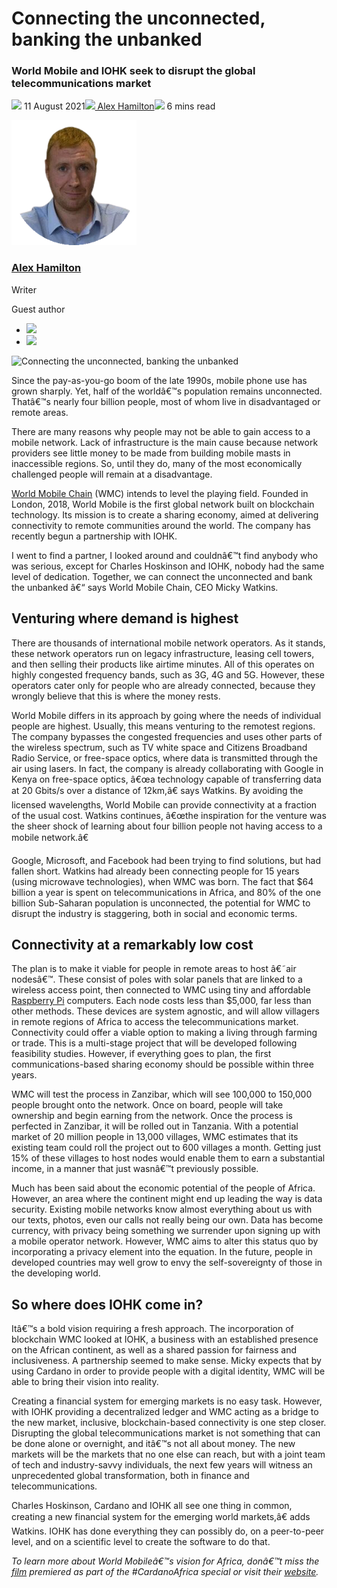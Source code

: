 # Connecting the unconnected, banking the unbanked
### **World Mobile and IOHK seek to disrupt the global telecommunications market**
![](img/2021-08-11-connecting-the-unconnected-banking-the-unbanked.002.png) 11 August 2021![](img/2021-08-11-connecting-the-unconnected-banking-the-unbanked.002.png)[ Alex Hamilton](tmp//en/blog/authors/alex-hamilton/page-1/)![](img/2021-08-11-connecting-the-unconnected-banking-the-unbanked.003.png) 6 mins read

![Alex Hamilton](img/2021-08-11-connecting-the-unconnected-banking-the-unbanked.004.png)[](tmp//en/blog/authors/alex-hamilton/page-1/)
### [**Alex Hamilton**](tmp//en/blog/authors/alex-hamilton/page-1/)
Writer

Guest author

- ![](img/2021-08-11-connecting-the-unconnected-banking-the-unbanked.005.png)[](https://www.linkedin.com/in/alex-hamilton-55b4b6108/ "LinkedIn")
- ![](img/2021-08-11-connecting-the-unconnected-banking-the-unbanked.006.png)[](https://twitter.com/Immortalxplorer "Twitter")

![Connecting the unconnected, banking the unbanked](img/2021-08-11-connecting-the-unconnected-banking-the-unbanked.007.png)

Since the pay-as-you-go boom of the late 1990s, mobile phone use has grown sharply. Yet, half of the worldâ€™s population remains unconnected. Thatâ€™s nearly four billion people, most of whom live in disadvantaged or remote areas. 

There are many reasons why people may not be able to gain access to a mobile network. Lack of infrastructure is the main cause because network providers see little money to be made from building mobile masts in inaccessible regions. So, until they do, many of the most economically challenged people will remain at a disadvantage. 

[World Mobile Chain](https://worldmobile.io/manifesto) (WMC) intends to level the playing field. Founded in London, 2018, World Mobile is the first global network built on blockchain technology. Its mission is to create a sharing economy, aimed at delivering connectivity to remote communities around the world. The company has recently begun a partnership with IOHK.

I went to find a partner, I looked around and couldnâ€™t find anybody who was serious, except for Charles Hoskinson and IOHK, nobody had the same level of dedication. Together, we can connect the unconnected and bank the unbanked â€“ says World Mobile Chain, CEO Micky Watkins.
## **Venturing where demand is highest**
There are thousands of international mobile network operators. As it stands, these network operators run on legacy infrastructure, leasing cell towers, and then selling their products like airtime minutes. All of this operates on highly congested frequency bands, such as 3G, 4G and 5G. However, these operators cater only for people who are already connected, because they wrongly believe that this is where the money rests. 

World Mobile differs in its approach by going where the needs of individual people are highest. Usually, this means venturing to the remotest regions. The company bypasses the congested frequencies and uses other parts of the wireless spectrum, such as TV white space and Citizens Broadband Radio Service, or free-space optics, where data is transmitted through the air using lasers. In fact, the company is already collaborating with Google in Kenya on free-space optics, â€œa technology capable of transferring data at 20 Gbits/s over a distance of 12km,â€ says Watkins. By avoiding the licensed wavelengths, World Mobile can provide connectivity at a fraction of the usual cost. Watkins continues, â€œthe inspiration for the venture was the sheer shock of learning about four billion people not having access to a mobile network.â€ 

Google, Microsoft, and Facebook had been trying to find solutions, but had fallen short. Watkins had already been connecting people for 15 years (using microwave technologies), when WMC was born. The fact that $64 billion a year is spent on telecommunications in Africa, and 80% of the one billion Sub-Saharan population is unconnected, the potential for WMC to disrupt the industry is staggering, both in social and economic terms.
## **Connectivity at a remarkably low cost**
The plan is to make it viable for people in remote areas to host â€˜air nodesâ€™. These consist of poles with solar panels that are linked to a wireless access point, then connected to WMC using tiny and affordable [Raspberry Pi](https://www.raspberrypi.org/) computers. Each node costs less than $5,000, far less than other methods. These devices are system agnostic, and will allow villagers in remote regions of Africa to access the telecommunications market. Connectivity could offer a viable option to making a living through farming or trade. This is a multi-stage project that will be developed following feasibility studies. However, if everything goes to plan, the first communications-based sharing economy should be possible within three years.

WMC will test the process in Zanzibar, which will see 100,000 to 150,000 people brought onto the network. Once on board, people will take ownership and begin earning from the network. Once the process is perfected in Zanzibar, it will be rolled out in Tanzania. With a potential market of 20 million people in 13,000 villages, WMC estimates that its existing team could roll the project out to 600 villages a month. Getting just 15% of these villages to host nodes would enable them to earn a substantial income, in a manner that just wasnâ€™t previously possible. 

Much has been said about the economic potential of the people of Africa. However, an area where the continent might end up leading the way is data security. Existing mobile networks know almost everything about us with our texts, photos, even our calls not really being our own. Data has become currency, with privacy being something we surrender upon signing up with a mobile operator network. However, WMC aims to alter this status quo by incorporating a privacy element into the equation. In the future, people in developed countries may well grow to envy the self-sovereignty of those in the developing world.
## **So where does IOHK come in?**
Itâ€™s a bold vision requiring a fresh approach. The incorporation of blockchain WMC looked at IOHK, a business with an established presence on the African continent, as well as a shared passion for fairness and inclusiveness. A partnership seemed to make sense. Micky expects that by using Cardano in order to provide people with a digital identity, WMC will be able to bring their vision into reality. 

Creating a financial system for emerging markets is no easy task. However, with IOHK providing a decentralized ledger and WMC acting as a bridge to the new market, inclusive, blockchain-based connectivity is one step closer. Disrupting the global telecommunications market is not something that can be done alone or overnight, and itâ€™s not all about money. The new markets will be the markets that no one else can reach, but with a joint team of tech and industry-savvy individuals, the next few years will witness an unprecedented global transformation, both in finance and telecommunications.

Charles Hoskinson, Cardano and IOHK all see one thing in common, creating a new financial system for the emerging world markets,â€ adds Watkins. IOHK has done everything they can possibly do, on a peer-to-peer level, and on a scientific level to create the software to do that.

*To learn more about World Mobileâ€™s vision for Africa, donâ€™t miss the [film](https://www.youtube.com/watch?v=MhIYXIMJNno) premiered as part of the #CardanoAfrica special or visit their [website](https://worldmobile.io/).*
